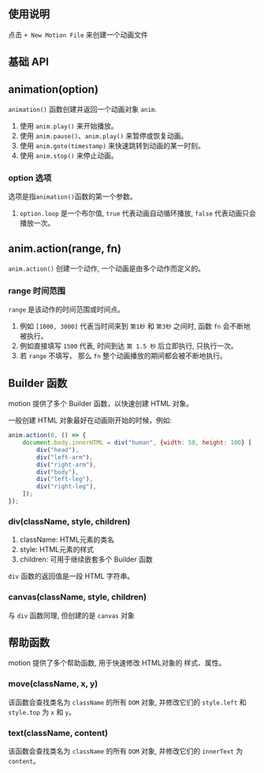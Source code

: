 ## 使用说明

点击 `+ New Motion File` 来创建一个动画文件

## 基础 API

## animation(option)

`animation()` 函数创建并返回一个动画对象 `anim`.

1. 使用 `anim.play()` 来开始播放。
2. 使用 `anim.pause()`、`anim.play()` 来暂停或恢复动画。
3. 使用 `anim.goto(timestamp)` 来快速跳转到动画的某一时刻。
4. 使用 `anim.stop()` 来停止动画。

### option 选项

选项是指`animation()`函数的第一个参数。

1. `option.loop` 是一个布尔值, `true` 代表动画自动循环播放, `false` 代表动画只会播放一次。

## anim.action(range, fn) 

`anim.action()` 创建一个动作, 一个动画是由多个动作而定义的。

### range 时间范围

`range` 是该动作的时间范围或时间点。

1. 例如 `[1000, 3000]` 代表当时间来到 `第1秒` 和 `第3秒` 之间时, 函数 `fn` 会不断地被执行。
2. 例如直接填写 `1500` 代表, 时间到达 `第 1.5 秒` 后立即执行, 只执行一次。
3. 若 `range` 不填写， 那么 `fn` 整个动画播放的期间都会被不断地执行。

## Builder 函数

motion 提供了多个 Builder 函数，以快速创建 HTML 对象。

一般创建 HTML 对象最好在动画刚开始的时候，例如:

```javascript
anim.action(0, () => {
    document.body.innerHTML = div("human", {width: 50, height: 100} [
        div("head"),
        div("left-arm"),
        div("right-arm"),
        div("body"),
        div("left-leg"),
        div("right-leg"),
    ]);
});
```
### div(className, style, children)

1. className: HTML元素的类名
2. style: HTML元素的样式
3. children: 可用于继续嵌套多个 Builder 函数

`div` 函数的返回值是一段 HTML 字符串。

### canvas(className, style, children)

与 `div` 函数同理, 但创建的是 `canvas` 对象

## 帮助函数

motion 提供了多个帮助函数, 用于快速修改 HTML对象的 样式、属性。

### move(className, x, y)

该函数会查找类名为 `className` 的所有 `DOM` 对象, 并修改它们的 `style.left` 和 `style.top` 为 `x` 和 `y`。

### text(className, content)

该函数会查找类名为 `className` 的所有 `DOM` 对象, 并修改它们的 `innerText` 为 `content`。

